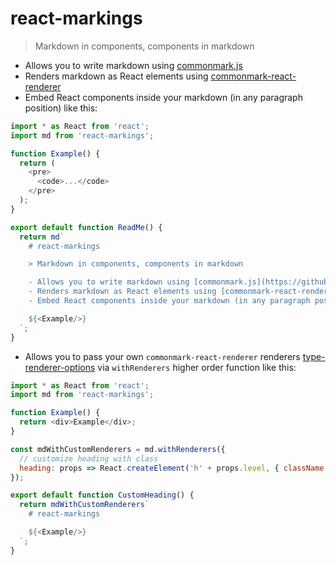 # react-markings

> Markdown in components, components in markdown

- Allows you to write markdown using [commonmark.js](https://github.com/commonmark/commonmark.js)
- Renders markdown as React elements using [commonmark-react-renderer](https://github.com/rexxars/commonmark-react-renderer)
- Embed React components inside your markdown (in any paragraph position) like this:

```js
import * as React from 'react';
import md from 'react-markings';

function Example() {
  return (
    <pre>
      <code>...</code>
    </pre>
  );
}

export default function ReadMe() {
  return md`
    # react-markings

    > Markdown in components, components in markdown

    - Allows you to write markdown using [commonmark.js](https://github.com/commonmark/commonmark.js)
    - Renders markdown as React elements using [commonmark-react-renderer](https://github.com/rexxars/commonmark-react-renderer)
    - Embed React components inside your markdown (in any paragraph position) like this:

    ${<Example/>}
  `;
}
```
- Allows you to pass your own `commonmark-react-renderer` renderers [type-renderer-options](https://github.com/rexxars/commonmark-react-renderer#type-renderer-options) via `withRenderers` higher order function like this:
```js
import * as React from 'react';
import md from 'react-markings';

function Example() {
  return <div>Example</div>;
}

const mdWithCustomRenderers = md.withRenderers({
  // customize heading with class
  heading: props => React.createElement('h' + props.level, { className: 'my-class'}, props.children),
});

export default function CustomHeading() {
  return mdWithCustomRenderers`
    # react-markings

    ${<Example/>}
  `;
}
```